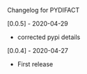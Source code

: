 Changelog for PYDIFACT



[0.0.5] - 2020-04-29
- corrected pypi details

[0.0.4] - 2020-04-27
- First release
